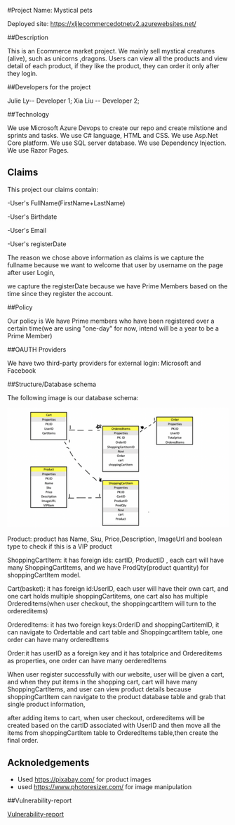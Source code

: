 #Project Name: Mystical pets

Deployed site: https://xljlecommercedotnetv2.azurewebsites.net/


##Description

This is an Ecommerce market project. We mainly sell mystical creatures (alive), such as unicorns ,dragons. 
Users can view all the products and view detail of each product, if they like the product, they can order it only after they login.

##Developers for the project

Julie Ly-- Developer 1;
Xia  Liu -- Developer 2;

##Technology 

We use Microsoft Azure Devops to create our repo and create milstione and sprints and tasks.
We use C# language, HTML and CSS.
We use Asp.Net Core platform.
We use SQL server database.
We use Dependency Injection.
We use Razor Pages.

## Claims

This project our claims contain:

-User's FullName(FirstName+LastName)

-User's Birthdate

-User's Email

-User's registerDate

The reason we chose above information as claims is we capture the fullname because we want to welcome that user by username on the page after user Login,

we capture the registerDate because we have Prime Members based on the time since they register the account.

##Policy

Our policy is We have Prime members who have been registered over a certain time(we are using "one-day" for now, intend will be a year to be a Prime Member)

##OAUTH Providers

We have two third-party providers for external login: Microsoft and Facebook

##Structure/Database schema

The following image is our database schema:

![img](assets/schema.png)

Product:  product has Name, Sku, Price,Description, ImageUrl and boolean type to check if this is a VIP product

ShoppingCartItem: it has foreign ids: cartID, ProductID , each cart will have many ShoppingCartItems, and we have ProdQty(product quantity) for shoppingCartItem model.

Cart(basket): it has foreign id:UserID, each user will have their own cart, and one cart holds multiple shoppingCartitems, one cart also has multiple Ordereditems(when user checkout, the shoppingcartItem will turn to the ordereditems)

OrderedItems: it has two foreign keys:OrderID and shoppingCartitemID, it can navigate to Ordertable and cart table and ShoppingcartItem table, one order can have many orderedItems

Order:it has userID as a foreign key and it has totalprice and Ordereditems as properties, one order can have many oerderedItems

When user register successfully with our website, user will be given a cart, and when they put items in the shopping cart, cart will have many ShoppingCartItems, and user can view product details because shoppingCartItem can navigate to the product database table and grab that single product information,

after adding items to cart, when user checkout, ordereditems will be created  based on the cartID associated with UserID and then move all the items from shoppingCartItem table to OrderedItems table,then create the final order.

## Acknoledgements
- Used https://pixabay.com/ for product images
- used https://www.photoresizer.com/ for image manipulation

##Vulnerability-report

[Vulnerability-report](vulnerability-report.md)
